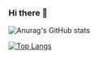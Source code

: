 ### Hi there 👋

![Anurag's GitHub stats](https://github-readme-stats.vercel.app/api?username=vjdato21&show_icons=true&theme=onedark)

[![Top Langs](https://github-readme-stats.vercel.app/api/top-langs/?username=vjdato21&langs_count=8&theme=onedark)](https://github.com/anuraghazra/github-readme-stats)
<!--
**vjdato21/vjdato21** is a ✨ _special_ ✨ repository because its `README.md` (this file) appears on your GitHub profile.

Here are some ideas to get you started:

- 🔭 I’m currently working on ...
- 🌱 I’m currently learning ...
- 👯 I’m looking to collaborate on ...
- 🤔 I’m looking for help with ...
- 💬 Ask me about ...
- 📫 How to reach me: ...
- 😄 Pronouns: ...
- ⚡ Fun fact: ...
-->
